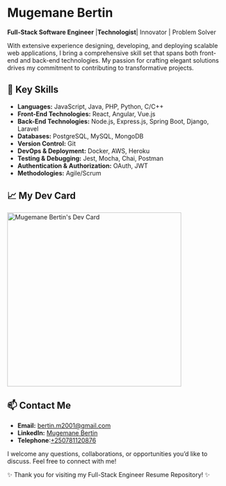 # Mugemane Bertin

**Full-Stack Software Engineer** |**Technologist**| Innovator | Problem Solver

With extensive experience designing, developing, and deploying scalable web applications, I bring a comprehensive skill set that spans both front-end and back-end technologies. My passion for crafting elegant solutions drives my commitment to contributing to transformative projects.

## 🚀 Key Skills

- **Languages:** JavaScript, Java, PHP, Python, C/C++
- **Front-End Technologies:** React, Angular, Vue.js
- **Back-End Technologies:** Node.js, Express.js, Spring Boot, Django, Laravel
- **Databases:** PostgreSQL, MySQL, MongoDB
- **Version Control:** Git
- **DevOps & Deployment:** Docker, AWS, Heroku
- **Testing & Debugging:** Jest, Mocha, Chai, Postman
- **Authentication & Authorization:** OAuth, JWT
- **Methodologies:** Agile/Scrum

## 📈 My Dev Card

<a href="https://app.daily.dev/mugemanebertin">
  <img src="https://api.daily.dev/devcards/b73a9dd4f4fc47c1ae2f25e0557e12aa.png?r=dx5" width="400" alt="Mugemane Bertin's Dev Card"/>
</a>

## 📫 Contact Me

- **Email:** [bertin.m2001@gmail.com](mailto:bertin.m2001@gmail.com)
- **LinkedIn:** [Mugemane Bertin](https://www.linkedin.com/in/mugemane-bertin-15a383237)
- **Telephone**:[+250781120876](+250781120876)

I welcome any questions, collaborations, or opportunities you’d like to discuss. Feel free to connect with me!

✨ Thank you for visiting my Full-Stack Engineer Resume Repository! ✨
